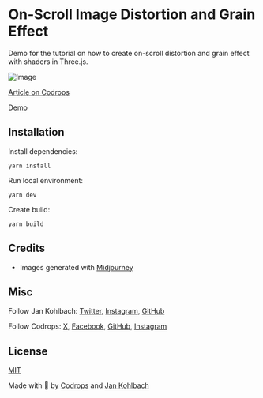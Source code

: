 # On-Scroll Image Distortion and Grain Effect

Demo for the tutorial on how to create on-scroll distortion and grain effect with shaders in Three.js.

![Image](https://tympanus.net/codrops/wp-content/uploads/2024/07/grainscroll.png)

[Article on Codrops](https://tympanus.net/codrops/?p=78948)

[Demo](http://tympanus.net/Tutorials/ShaderOnScroll/)

## Installation

Install dependencies:
```
yarn install
```

Run local environment:
```
yarn dev
```

Create build:
```
yarn build
```

## Credits

- Images generated with [Midjourney](https://midjourney.com)

## Misc

Follow Jan Kohlbach: [Twitter](https://x.com/jankohlbach), [Instagram](https://instagram.com/jankohlbach.work), [GitHub](https://github.com/jankohlbach)

Follow Codrops: [X](http://www.X.com/codrops), [Facebook](http://www.facebook.com/codrops), [GitHub](https://github.com/codrops), [Instagram](https://www.instagram.com/codropsss/)

## License
[MIT](LICENSE)

Made with 💙 by [Codrops](http://www.codrops.com) and [Jan Kohlbach](https://x.com/jankohlbach)






